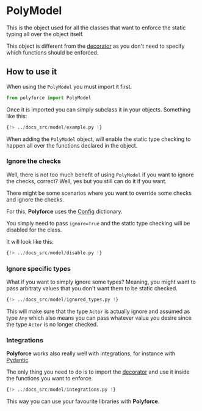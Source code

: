 # PolyModel

This is the object used for all the classes that want to enforce the static typing all over
the object itself.

This object is different from the [decorator](./decorator.md) as you don't need to specify
which functions should be enforced.

## How to use it

When using the `PolyModel` you must import it first.

```python
from polyforce import PolyModel
```

Once it is imported you can simply subclass it in your objects. Something like this:

```python hl_lines="5 8"
{!> ../docs_src/model/example.py !}
```

When adding the `PolyModel` object, will enable the static type checking to happen all over the
functions declared in the object.

### Ignore the checks

Well, there is not too much benefit of using `PolyModel` if you want to ignore the checks, correct?
Well, yes but you still can do it if you want.

There might be some scenarios where you want to override some checks and ignore the checks.

For this, **Polyforce** uses the [Config](./config.md) dictionary.

You simply need to pass `ignore=True` and the static type checking will be disabled for the class.

It will look like this:

```python hl_lines="9"
{!> ../docs_src/model/disable.py !}
```

### Ignore specific types

What if you want to simply ignore some types? Meaning, you might want to pass arbitraty values that
you don't want them to be static checked.

```python hl_lines="3 10 24"
{!> ../docs_src/model/ignored_types.py !}
```

This will make sure that the type `Actor` is actually ignore and assumed as type `Any` which also means
you can pass whatever value you desire since the type `Actor` is no longer checked.


### Integrations

**Polyforce** works also really well with integrations, for instance with [Pydantic](https://pydantic.dev).

The only thing you need to do is to import the [decorator](./decorator.md) and use it inside the
functions you want to enforce.

```python hl_lines="5 18 22"
{!> ../docs_src/model/integrations.py !}
```

This way you can use your favourite libraries with **Polyforce**.
